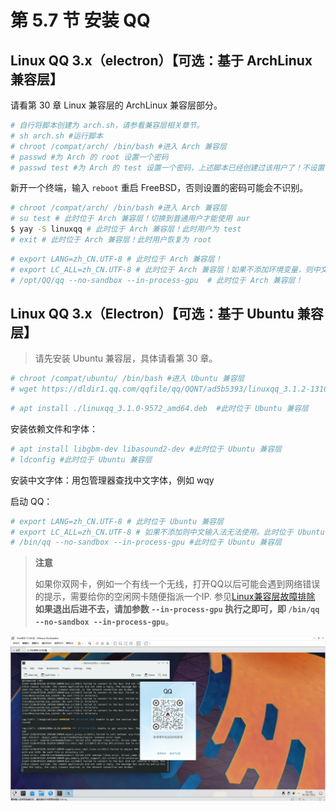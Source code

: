 # 第 5.7 节 安装 QQ

## Linux QQ 3.x（electron）【可选：基于 ArchLinux 兼容层】

请看第 30 章 Linux 兼容层的 ArchLinux 兼容层部分。  

```sh
# 自行将脚本创建为 arch.sh，请参看兼容层相关章节。
# sh arch.sh #运行脚本
# chroot /compat/arch/ /bin/bash #进入 Arch 兼容层
# passwd #为 Arch 的 root 设置一个密码
# passwd test #为 Arch 的 test 设置一个密码，上述脚本已经创建过该用户了！不设置密码无法正常使用 aur。

```

新开一个终端，输入 `reboot` 重启 FreeBSD，否则设置的密码可能会不识别。

```sh
# chroot /compat/arch/ /bin/bash #进入 Arch 兼容层
# su test # 此时位于 Arch 兼容层！切换到普通用户才能使用 aur
$ yay -S linuxqq # 此时位于 Arch 兼容层！此时用户为 test
# exit # 此时位于 Arch 兼容层！此时用户恢复为 root
```

```sh
# export LANG=zh_CN.UTF-8 # 此时位于 Arch 兼容层！
# export LC_ALL=zh_CN.UTF-8 # 此时位于 Arch 兼容层！如果不添加环境变量，则中文输入法无法使用。如果设置失败请重启一次 FreeBSD 主机。此时位于 Arch 兼容层！
# /opt/QQ/qq --no-sandbox --in-process-gpu  # 此时位于 Arch 兼容层！
```

## Linux QQ 3.x（Electron）【可选：基于 Ubuntu 兼容层】

> 请先安装 Ubuntu 兼容层，具体请看第 30 章。

```sh
# chroot /compat/ubuntu/ /bin/bash #进入 Ubuntu 兼容层
# wget https://dldir1.qq.com/qqfile/qq/QQNT/ad5b5393/linuxqq_3.1.2-13107_amd64.deb #此时位于 Ubuntu 兼容层
```

```sh
# apt install ./linuxqq_3.1.0-9572_amd64.deb  #此时位于 Ubuntu 兼容层
```

安装依赖文件和字体：

```sh
# apt install libgbm-dev libasound2-dev #此时位于 Ubuntu 兼容层
# ldconfig #此时位于 Ubuntu 兼容层
```
安装中文字体：用包管理器查找中文字体，例如 wqy

启动 QQ：

```sh
# export LANG=zh_CN.UTF-8 # 此时位于 Ubuntu 兼容层
# export LC_ALL=zh_CN.UTF-8 # 如果不添加则中文输入法无法使用。此时位于 Ubuntu 兼容层
# /bin/qq --no-sandbox --in-process-gpu #此时位于 Ubuntu 兼容层
```

> **注意**
>
> 如果你双网卡，例如一个有线一个无线，打开QQ以后可能会遇到网络错误的提示，需要给你的空闲网卡随便指派一个IP.
> 参见<a href="https://book.bsdcn.org/di-21-zhang-linux-jian-rong-ceng/di-21.13-jie-linux-jian-rong-ceng-gu-zhang-pai-chu-yu-pei-zhi">Linux兼容层故障排除</a><br>
> **如果退出后进不去，请加参数 `--in-process-gpu` 执行之即可，即 `/bin/qq  --no-sandbox --in-process-gpu`**。

![](../.gitbook/assets/qq3.0.png)
